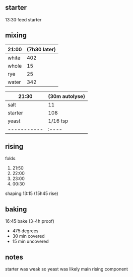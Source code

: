 ## starter
13:30 feed starter

## mixing
| 21:00 | (7h30 later) |
| ----------- |:----|
| white       | 402 |
| whole       | 15  |
| rye         | 25  |
| water       | 342 |


| 21:30 | (30m autolyse) |
| ----------- |:----|
| salt        | 11  |
| starter     | 108 |
| yeast       | 1/16 tsp |
| ----------- |:----|

## rising
folds
1. 21:50
2. 22:00
3. 23:00
4. 00:30

shaping 13:15 (15h45 rise)

## baking
16:45 bake (3-4h proof)
- 475 degrees
- 30 min covered
- 15 min uncovered

## notes

starter was weak so yeast was likely main rising component
